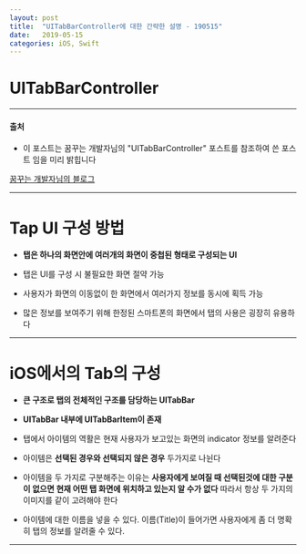 ```yaml
---
layout: post
title:  "UITabBarController에 대한 간략한 설명 - 190515"
date:   2019-05-15
categories: iOS, Swift
---
```


# UITabBarController

---

#### 출처

- 이 포스트는 꿈꾸는 개발자님의 "UITabBarController" 포스트를 참조하여 쓴 포스트 임을 미리 밝힙니다

[꿈꾸는 개발자님의 블로그](https://m.blog.naver.com/PostView.nhn?blogId=scw0531&logNo=220852115735&proxyReferer=https%3A%2F%2Fwww.google.com%2F)

---

# Tap UI 구성 방법

- **탭은 하나의 화면안에 여러개의 화면이 중첩된 형태로 구성되는 UI**

- 탭은 UI를 구성 시 불필요한 화면 절약 가능

- 사용자가 화면의 이동없이 한 화면에서 여러가지 정보를 동시에 획득 가능

- 많은 정보를 보여주기 위해 한정된 스마트폰의 화면에서 탭의 사용은 굉장히 유용하다

---

# iOS에서의 Tab의 구성

- **큰 구조로 탭의 전체적인 구조를 담당하는 UITabBar**

- **UITabBar 내부에 UITabBarItem이 존재**

- 탭에서 아이템의 역활은 현재 사용자가 보고있는 화면의 indicator 정보를 알려준다

- 아이템은 **선택된 경우와 선택되지 않은 경우** 두가지로 나뉜다

- 아이템을 두 가지로 구분해주는 이유는 **사용자에게 보여질 때 선택된것에 대한 구분이 없으면 현재 어떤 탭 화면에 위치하고 있는지 알 수가 없다** 따라서 항상 두 가지의 이미지를 같이 고려해야 한다

- 아이템에 대한 이름을 넣을 수 있다. 이름(Title)이 들어가면 사용자에게 좀 더 명확히 탭의 정보를 알려줄 수 있다.

---
